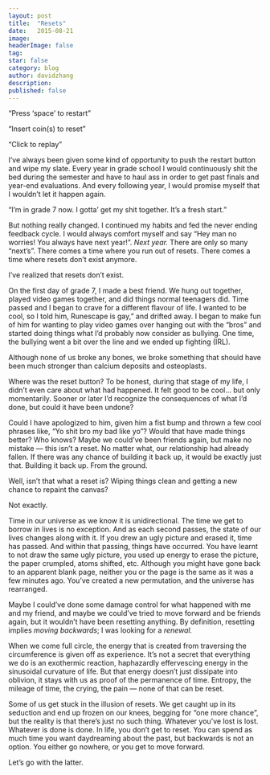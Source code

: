 ```yaml
---
layout:	post
title:	"Resets"
date:	2015-08-21
image:
headerImage: false
tag:
star: false
category: blog
author: davidzhang
description:
published: false
---
```


  “Press ‘space’ to restart”

“Insert coin(s) to reset”

“Click to replay”

I’ve always been given some kind of opportunity to push the restart button and wipe my slate. Every year in grade school I would continuously shit the bed during the semester and have to haul ass in order to get past finals and year-end evaluations. And every following year, I would promise myself that I wouldn’t let it happen again.

“I’m in grade 7 now. I gotta’ get my shit together. It’s a fresh start.”

But nothing really changed. I continued my habits and fed the never ending feedback cycle. I would always comfort myself and say “Hey man no worries! You always have next year!”. *Next year.* There are only so many “next’s”. There comes a time where you run out of resets. There comes a time where resets don’t exist anymore.

I’ve realized that resets don’t exist.

On the first day of grade 7, I made a best friend. We hung out together, played video games together, and did things normal teenagers did. Time passed and I began to crave for a different flavour of life. I wanted to be cool, so I told him, Runescape is gay,” and drifted away. I began to make fun of him for wanting to play video games over hanging out with the “bros” and started doing things what I’d probably now consider as bullying. One time, the bullying went a bit over the line and we ended up fighting (IRL).

Although none of us broke any bones, we broke something that should have been much stronger than calcium deposits and osteoplasts.

Where was the reset button? To be honest, during that stage of my life, I didn’t even care about what had happened. It felt good to be cool… but only momentarily. Sooner or later I’d recognize the consequences of what I’d done, but could it have been undone?

Could I have apologized to him, given him a fist bump and thrown a few cool phrases like, “Yo shit bro my bad like yo”? Would that have made things better? Who knows? Maybe we could’ve been friends again, but make no mistake — this isn’t a reset. No matter what, our relationship had already fallen. If there was any chance of building it back up, it would be exactly just that. Building it back up. From the ground.

Well, isn’t that what a reset is? Wiping things clean and getting a new chance to repaint the canvas?

Not exactly.

Time in our universe as we know it is unidirectional. The time we get to borrow in lives is no exception. And as each second passes, the state of our lives changes along with it. If you drew an ugly picture and erased it, time has passed. And within that passing, things have occurred. You have learnt to not draw the same ugly picture, you used up energy to erase the picture, the paper crumpled, atoms shifted, etc. Although you might have gone back to an apparent blank page, neither you or the page is the same as it was a few minutes ago. You’ve created a new permutation, and the universe has rearranged.

Maybe I could’ve done some damage control for what happened with me and my friend, and maybe we could’ve tried to move forward and be friends again, but it wouldn’t have been resetting anything. By definition, resetting implies *moving backwards*; I was looking for a *renewal.*

When we come full circle, the energy that is created from traversing the circumference is given off as experience. It’s not a secret that everything we do is an exothermic reaction, haphazardly effervescing energy in the sinusoidal curvature of life. But that energy doesn’t just dissipate into oblivion, it stays with us as proof of the permanence of time. Entropy, the mileage of time, the crying, the pain — none of that can be reset.

Some of us get stuck in the illusion of resets. We get caught up in its seduction and end up frozen on our knees, begging for “one more chance”, but the reality is that there’s just no such thing. Whatever you’ve lost is lost. Whatever is done is done. In life, you don’t get to reset. You can spend as much time you want daydreaming about the past, but backwards is not an option. You either go nowhere, or you get to move forward.

Let’s go with the latter.
